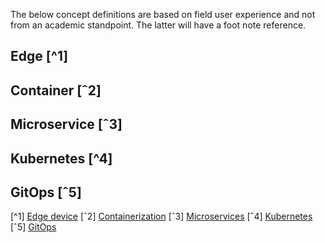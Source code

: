 
The below concept definitions are based on field user experience and not from an academic standpoint. The latter will have a foot note reference.  

## Edge [^1]

## Container [ˆ2]

## Microservice [ˆ3]

## Kubernetes [^4]

## GitOps [ˆ5]





[^1] [Edge device](https://en.wikipedia.org/wiki/Edge_device)
[ˆ2] [Containerization](https://en.wikipedia.org/wiki/Containerization_(computing))
[ˆ3] [Microservices](https://en.wikipedia.org/wiki/Microservices)
[ˆ4] [Kubernetes](https://en.wikipedia.org/wiki/Kubernetes)
[ˆ5] [GitOps](https://en.wikipedia.org/wiki/DevOps#GitOps)